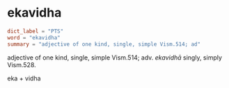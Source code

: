 # ekavidha

``` toml
dict_label = "PTS"
word = "ekavidha"
summary = "adjective of one kind, single, simple Vism.514; ad"
```

adjective of one kind, single, simple Vism.514; adv. *ekavidhā* singly, simply Vism.528.

eka \+ vidha


